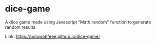 # dice-game
A dice game made using Javascript "Math.random" function to generate random results.


Link: https://boluwatifeee.github.io/dice-game/
